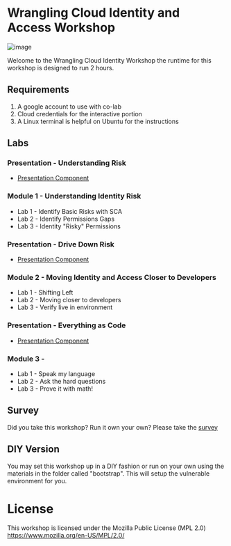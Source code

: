 # Wrangling Cloud Identity and Access Workshop

![image]('static/_img/readme/the_cyber.png')

Welcome to the Wrangling Cloud Identity Workshop the runtime for this workshop is designed to run 2 hours.

## Requirements

1. A google account to use with co-lab
2. Cloud credentials for the interactive portion 
3. A Linux terminal is helpful on Ubuntu for the instructions

## Labs 

### Presentation - Understanding Risk
* [Presentation Component]('https://example.xyz')

### Module 1 - Understanding Identity Risk
* Lab 1 - Identify Basic Risks with SCA 
* Lab 2 - Identify Permissions Gaps
* Lab 3 - Identity "Risky" Permissions 

### Presentation - Drive Down Risk
* [Presentation Component]('https://example.xyz')

### Module 2 - Moving Identity and Access Closer to Developers
* Lab 1 - Shifting Left
* Lab 2 - Moving closer to developers
* Lab 3 - Verify live in environment

### Presentation - Everything as Code
* [Presentation Component]('https://example.xyz')

### Module 3 - 
* Lab 1 - Speak my language
* Lab 2 - Ask the hard questions
* Lab 3 - Prove it with math!

## Survey

Did you take this workshop?  Run it own your own? Please take the [survey]('https://example.xyz')

## DIY Version

You may set this workshop up in a DIY fashion or run on your own using the materials in the folder called 
"bootstrap".  This will setup the vulnerable environment for you.  

# License

This workshop is licensed under the Mozilla Public License (MPL 2.0)
https://www.mozilla.org/en-US/MPL/2.0/
